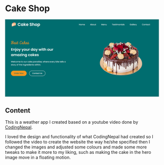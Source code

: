 # Cake Shop

![screenshot to come](./images/preview.png)

## Content

This is a weather app I created based on a youtube video done by [CodingNepal](https://youtu.be/MYFgtnKMDp4?si=qN_FCqcdb9B-qKQt).

I loved the design and functionality of what CodingNepal had created so I followed the video to create the website the way he/she specified then I changed the images and adjusted some colours and made some more tweaks to make it more to my liking, such as making the cake in the hero image move in a floating motion.
